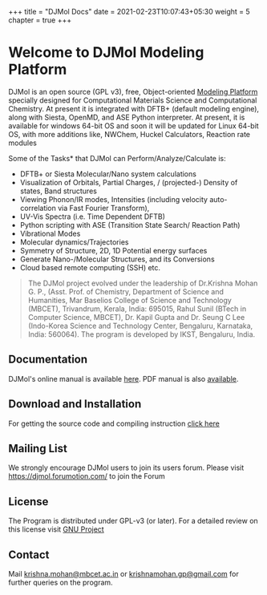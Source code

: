 +++
title = "DJMol Docs"
date = 2021-02-23T10:07:43+05:30
weight = 5
chapter = true
+++


# Welcome to DJMol Modeling Platform

DJMol is an open source (GPL v3), free, Object-oriented [Modeling Platform](https://en.wikipedia.org/wiki/Molecular_design_software) specially designed for Computational Materials Science and Computational Chemistry. At present it is integrated with DFTB+ (default modeling engine), along with Siesta, OpenMD, and ASE Python interpreter. At present, it is available for windows 64-bit OS and soon it will be updated for Linux 64-bit OS, with more additions like, NWChem, Huckel Calculators, Reaction rate modules

Some of the Tasks* that DJMol can Perform/Analyze/Calculate is:
+ DFTB+ or Siesta Molecular/Nano system calculations
+ Visualization of Orbitals, Partial Charges, / (projected-) Density of states, Band structures
+ Viewing Phonon/IR modes, Intensities (including velocity auto-correlation via Fast Fourier Transform),
+ UV-Vis Spectra (i.e. Time Dependent DFTB)
+ Python scripting with ASE (Transition State Search/ Reaction Path)
+ Vibrational Modes
+ Molecular dynamics/Trajectories
+ Symmetry of Structure, 2D, 1D Potential energy surfaces
+ Generate Nano-/Molecular Structures, and its Conversions
+ Cloud based remote computing (SSH) etc.

> The DJMol project evolved under the leadership of Dr.Krishna Mohan G. P., (Asst. Prof. of Chemistry, Department of Science and Humanities, Mar Baselios College of Science and Technology (MBCET), Trivandrum, Kerala, India: 695015, Rahul Sunil (BTech in Computer Science, MBCET), Dr. Kapil Gupta and Dr. Seung C Lee (Indo-Korea Science and Technology Center, Bengaluru, Karnataka, India: 560064). The program is developed by IKST, Bengaluru, India.

## Documentation
DJMol's online manual is available [here](manual).
PDF manual is also [available](UserManual.pdf).

## Download and Installation
For getting the source code and compiling instruction [click here](installation/)

## Mailing List
We  strongly encourage DJMol users to join its users forum.
Please visit https://djmol.forumotion.com/ to join the Forum

## License
The Program is distributed under GPL-v3 (or later).
For a detailed review on this license visit [GNU Project](https://www.gnu.org/licenses/gpl-3.0.en.html)

## Contact
Mail krishna.mohan@mbcet.ac.in or krishnamohan.gp@gmail.com for further queries on the program.
